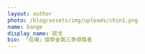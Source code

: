 ```yaml
---
layout: author
photo: /blog/assets/img/uploads/chin1.png
name: bange
display_name: 斑戈
bio: 「在場」獎學金第三季得獎者
---
```


